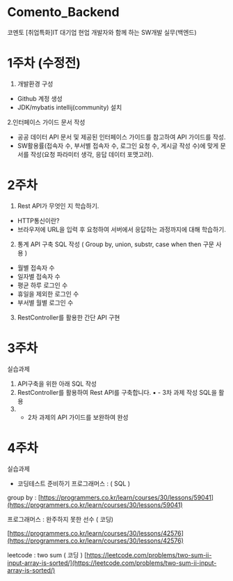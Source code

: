 # Comento_Backend
코멘토 [취업특화]IT 대기업 현업 개발자와 함께 하는 SW개발 실무(백엔드)


# 1주차 (수정전)

1. 개발환경 구성 
- Github 계정 생성
- JDK/mybatis intellij(community) 설치

2.인터페이스 가이드 문서 작성
- 공공 데이터 API 문서 및 제공된 인터페이스 가이드를 참고하여 API 가이드를 작성.
- SW활용률(접속자 수, 부서별 접속자 수, 로그인 요청 수, 게시글 작성 수)에 맞게 문서를 작성(요청 파라미터 생각, 응답 데이터 포맷고려).

# 2주차 

1. Rest API가 무엇인 지 학습하기.
  - HTTP통신이란? 
  - 브라우저에 URL을 입력 후 요청하여 서버에서 응답하는 과정까지에 대해 학습하기. 
 
2. 통계 API 구축 SQL 작성 ( Group by, union, substr, case when then 구문 사용 ) 
  - 월별 접속자 수
  - 일자별 접속자 수 
  - 평균 하루 로그인 수
  - 휴일을 제외한 로그인 수 
  - 부서별 월별 로그인 수
  
 3. RestController를 활용한 간단 API 구현

# 3주차 

실습과제
1. API구축을 위한 아래 SQL 작성
2. RestController를 활용하여 Rest API를 구축합니다. ▪ - 3차 과제 작성 SQL을 활용
3. - 2차 과제의 API 가이드를 보완하여 완성

# 4주차 

실습과제 
- 코딩테스트 준비하기
프로그래머스 : ( SQL )

group by : [https://programmers.co.kr/learn/courses/30/lessons/59041](https://programmers.co.kr/learn/courses/30/lessons/59041)

프로그래머스 : 완주하지 못한 선수 ( 코딩)

[https://programmers.co.kr/learn/courses/30/lessons/42576](https://programmers.co.kr/learn/courses/30/lessons/42576)

leetcode : two sum ( 코딩 )
[https://leetcode.com/problems/two-sum-ii-input-array-is-sorted/](https://leetcode.com/problems/two-sum-ii-input-array-is-sorted/)
